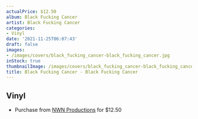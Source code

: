```yaml
---
actualPrice: $12.50
album: Black Fucking Cancer
artist: Black Fucking Cancer
categories:
- Vinyl
date: '2021-11-25T06:07:43'
draft: false
images:
- /images/covers/black_fucking_cancer-black_fucking_cancer.jpg
inStock: true
thumbnailImage: /images/covers/black_fucking_cancer-black_fucking_cancer-thumb.jpg
title: Black Fucking Cancer - Black Fucking Cancer
---
```


## Vinyl
* Purchase from [NWN Productions](http://shop.nwnprod.com/index.php?route=product/product&path=75&product_id=3910&sort=pd.name&order=ASC) for $12.50
